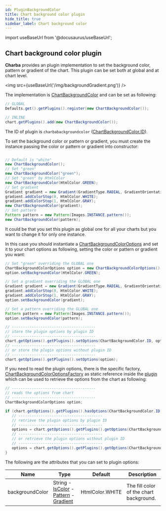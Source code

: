```yaml
---
id: PluginBackgroundColor
title: Chart background color plugin
hide_title: true
sidebar_label: Chart background color
---
```

import useBaseUrl from '@docusaurus/useBaseUrl';

## Chart background color plugin

**Charba** provides an plugin implementation to set the background color, pattern or gradient of the chart. This plugin can be set both at global and at chart level.

<img src={useBaseUrl('/img/backgroundGradient.png')} />

The implementation is [ChartBackgroundColor](https://www.pepstock.org/Charba/3.3/org/pepstock/charba/client/impl/plugins/ChartBackgroundColor.html) and can be set as following:

```java
// GLOBAL
Defaults.get().getPlugins().register(new ChartBackgroundColor());

// INLINE
chart.getPlugins().add(new ChartBackgroundColor());
```

The ID of plugin is `charbabackgroundcolor` ([ChartBackgroundColor.ID](https://www.pepstock.org/Charba/3.3/org/pepstock/charba/client/impl/plugins/ChartBackgroundColor.html#ID)).

To set the background color or pattern or gradient, you must create the instance passing the color or pattern or gradient into constructor:

```java

// Default is "white"
new ChartBackgroundColor();
// Set "green"
new ChartBackgroundColor("green");
// Set "green" by HtmlColor
new ChartBackgroundColor(HtmlColor.GREEN);
// Set gradient
Gradient gradient = new Gradient(GradientType.RADIAL, GradientOrientation.IN_OUT,  GradientScope.CANVAS);
gradient.addColorStop(0, HtmlColor.WHITE);
gradient.addColorStop(1, HtmlColor.GRAY);
new ChartBackgroundColor(gradient);
// Set pattern
Pattern pattern = new Pattern(Images.INSTANCE.pattern());
new ChartBackgroundColor(pattern);
```

It could be that you set this plugin as global one for all your charts but you want to change it for only one instance.

In this case you should instantiate a [ChartBackgroundColorOptions](https://www.pepstock.org/Charba/3.3/org/pepstock/charba/client/impl/plugins/ChartBackgroundColorOptions.html) and set it to your chart options as following, setting the color or pattern or gradient you want:

```java
// Set "green" overriding the GLOBAL one
ChartBackgroundColorOptions option = new ChartBackgroundColorOptions();
option.setBackgroundColor(HtmlColor.GREEN);

// Set a gradient overriding the GLOBAL one
Gradient gradient = new Gradient(GradientType.RADIAL, GradientOrientation.IN_OUT,  GradientScope.CANVAS);
gradient.addColorStop(0, HtmlColor.WHITE);
gradient.addColorStop(1, HtmlColor.GRAY);
option.setBackgroundColor(gradient);

// Set a pattern overriding the GLOBAL one
Pattern pattern = new Pattern(Images.INSTANCE.pattern());
option.setBackgroundColor(pattern);

// --------------------------------------
// store the plugin options by plugin ID
// --------------------------------------
chart.getOptions().getPlugins().setOptions(ChartBackgroundColor.ID, option);
// --------------------------------------
// or store the plugin options without plugin ID
// --------------------------------------
chart.getOptions().getPlugins().setOptions(option);
```

If you need to read the plugin options, there is the specific factory, [ChartBackgroundColorOptionsFactory](https://www.pepstock.org/Charba/3.3/org/pepstock/charba/client/impl/plugins/ChartBackgroundColorOptionsFactory.html) as static reference inside the [plugin](https://www.pepstock.org/Charba/3.3/org/pepstock/charba/client/impl/plugins/ChartBackgroundColor.html) which can be used to retrieve the options from the chart as following:

```java
// --------------------------------------
// reads the options from chart
// --------------------------------------
ChartBackgroundColorOptions option;

if (chart.getOptions().getPlugins().hasOptions(ChartBackgroundColor.ID)){
   // --------------------------------------
   // retrieve the plugin options by plugin ID
   // --------------------------------------
   options = chart.getOptions().getPlugins().getOptions(ChartBackgroundColor.ID, ChartBackgroundColor.FACTORY);
   // --------------------------------------
   // or retrieve the plugin options without plugin ID
   // --------------------------------------
   options = chart.getOptions().getPlugins().getOptions(ChartBackgroundColor.FACTORY);
}
```

The following are the attributes that you can set to plugin options:

| Name | Type | Default | Description
| ---- | ---- | ------- | -----------
| backgroundColor | String - [IsColor](https://www.pepstock.org/Charba/3.3/org/pepstock/charba/client/colors/IsColor.html) - [Pattern](https://www.pepstock.org/Charba/3.3/org/pepstock/charba/client/colors/Pattern.html) - [Gradient](https://www.pepstock.org/Charba/3.3/org/pepstock/charba/client/colors/Gradient.html) | HtmlColor.WHITE | The fill color of the chart background. 
